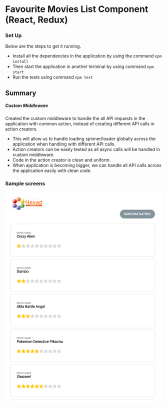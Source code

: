 # Favourite Movies List Component (React, Redux)

### Set Up
Below are the steps to get it running.

 - Install all the dependencies in the application by using the command ``` npm install ```
 - Then start the application in another terminal by using command ``` npm start ```
 - Run the tests using command ``` npm test ```

## Summary



##### Custom Middleware
Created the custom middleware to handle the all API requests in the application with common action, instead of creating different API calls in action creators.
 
- This will allow us to handle loading spinner/loader globally across the application when handling with different API calls.
- Action creators can be easily tested as all async calls will be handled in custom middleware.
- Code in the action creator is clean and uniform.
- When application is becoming bigger, we can handle all API calls across the application easily with clean code.

### Sample screens

![sample](docs/sample.png)

